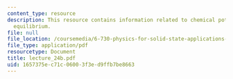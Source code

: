 ```yaml
---
content_type: resource
description: This resource contains information related to chemical potential and
  equilibrium.
file: null
file_location: /coursemedia/6-730-physics-for-solid-state-applications-spring-2003/1657375ec71c06003f3ed9ffb7be8663_lecture_24b.pdf
file_type: application/pdf
resourcetype: Document
title: lecture_24b.pdf
uid: 1657375e-c71c-0600-3f3e-d9ffb7be8663
---
```

